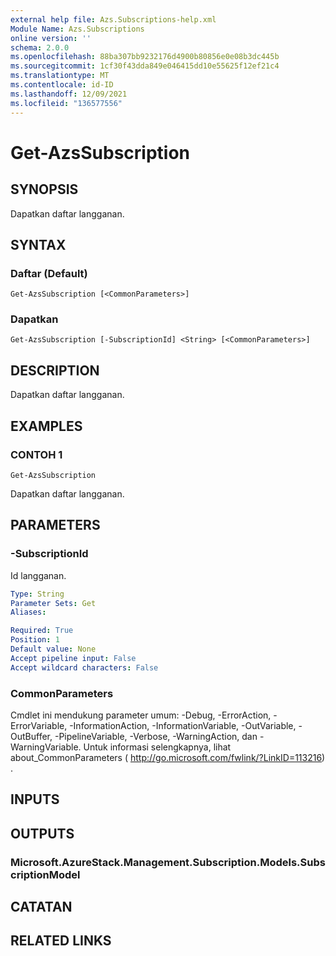 ```yaml
---
external help file: Azs.Subscriptions-help.xml
Module Name: Azs.Subscriptions
online version: ''
schema: 2.0.0
ms.openlocfilehash: 88ba307bb9232176d4900b80856e0e08b3dc445b
ms.sourcegitcommit: 1cf30f43dda849e046415dd10e55625f12ef21c4
ms.translationtype: MT
ms.contentlocale: id-ID
ms.lasthandoff: 12/09/2021
ms.locfileid: "136577556"
---
```

# Get-AzsSubscription

## SYNOPSIS
Dapatkan daftar langganan.

## SYNTAX

### Daftar (Default)
```
Get-AzsSubscription [<CommonParameters>]
```

### Dapatkan
```
Get-AzsSubscription [-SubscriptionId] <String> [<CommonParameters>]
```

## DESCRIPTION
Dapatkan daftar langganan.

## EXAMPLES

### CONTOH 1
```
Get-AzsSubscription
```

Dapatkan daftar langganan.

## PARAMETERS

### -SubscriptionId
Id langganan.

```yaml
Type: String
Parameter Sets: Get
Aliases:

Required: True
Position: 1
Default value: None
Accept pipeline input: False
Accept wildcard characters: False
```

### CommonParameters
Cmdlet ini mendukung parameter umum: -Debug, -ErrorAction, -ErrorVariable, -InformationAction, -InformationVariable, -OutVariable, -OutBuffer, -PipelineVariable, -Verbose, -WarningAction, dan -WarningVariable. Untuk informasi selengkapnya, lihat about_CommonParameters ( http://go.microsoft.com/fwlink/?LinkID=113216) .

## INPUTS

## OUTPUTS

### Microsoft.AzureStack.Management.Subscription.Models.SubscriptionModel

## CATATAN

## RELATED LINKS
